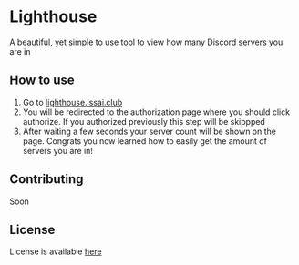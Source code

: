 # Lighthouse

A beautiful, yet simple to use tool to view how many Discord servers you are in

## How to use

1. Go to [lighthouse.issai.club](https://lighthouse.issai.club)
2. You will be redirected to the authorization page where you should click authorize. If you authorized previously this step will be skippped
3. After waiting a few seconds your server count will be shown on the page. Congrats you now learned how to easily get the amount of servers you are in!

## Contributing

Soon

## License

License is available [here](./LICENSE.md)
